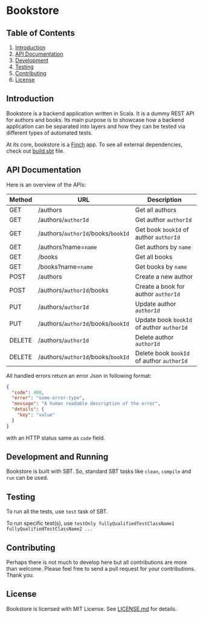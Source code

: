 # Bookstore

## Table of Contents

1. [Introduction](#introduction)
2. [API Documentation](#api-documentation)
3. [Development](#development)
4. [Testing](#testing)
5. [Contributing](#contributing)
6. [License](#license)

## Introduction

Bookstore is a backend application written in Scala. It is a dummy REST API for authors and books. Its main purpose is to showcase how a backend application can be separated into layers and how they can be tested via different types of automated tests.

At its core, bookstore is a [Finch](<https://github.com/finagle/finch>) app. To see all external dependencies, check out [build.sbt](build.sbt) file.

## API Documentation

Here is an overview of the APIs:

| Method | URL                                | Description                               |
| ------ | ---------------------------------- | ----------------------------------------- |
| GET    | /authors                           | Get all authors                           |
| GET    | /authors/`authorId`                | Get author `authorId`                     |
| GET    | /authors/`authorId`/books/`bookId` | Get book `bookId` of author `authorId`    |
| GET    | /authors?name=`name`               | Get authors by `name`                     |
| GET    | /books                             | Get all books                             |
| GET    | /books?name=`name`                 | Get books by `name`                       |
| POST   | /authors                           | Create a new author                       |
| POST   | /authors/`authorId`/books          | Create a book for author `authorId`       |
| PUT    | /authors/`authorId`                | Update author `authorId`                  |
| PUT    | /authors/`authorId`/books/`bookId` | Update book `bookId` of author `authorId` |
| DELETE | /authors/`authorId`                | Delete author `authorId`                  |
| DELETE | /authors/`authorId`/books/`bookId` | Delete book `bookId` of author `authorId` |

All handled errors return an error Json in following format:

```json
{
  "code": 400,
  "error": "some-error-type",
  "message": "A human readable description of the error",
  "details": {
    "key": "value"
  }
}
```

with an HTTP status same as `code` field.

## Development and Running

Bookstore is built with SBT. So, standard SBT tasks like `clean`, `compile` and `run` can be used.

## Testing

To run all the tests, use `test` task of SBT.

To run specific test(s), use `testOnly fullyQualifiedTestClassName1 fullyQualifiedTestClassName2 ...`

## Contributing

Perhaps there is not much to develop here but all contributions are more than welcome. Please feel free to send a pull request for your contributions. Thank you.

## License

Bookstore is licensed with MIT License. See [LICENSE.md](LICENSE.md) for details.

